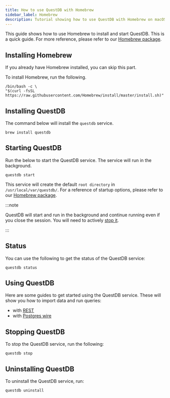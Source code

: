 ```yaml
---
title: How to use QuestDB with Homebrew
sidebar_label: Homebrew
description: Tutorial showing how to use QuestDB with Homebrew on macOS.
---
```


This guide shows how to use Homebrew to install and start QuestDB. This is a
quick guide. For more reference, please refer to our
[Homebrew package](/docs/packages/homebrew/).

## Installing Homebrew

If you already have Homebrew installed, you can skip this part.

To install Homebrew, run the following.

```shell title="Install Homebrew"
/bin/bash -c \
"$(curl -fsSL https://raw.githubusercontent.com/Homebrew/install/master/install.sh)"
```

## Installing QuestDB

The command below will install the `questdb` service.

```shell
brew install questdb
```

## Starting QuestDB

Run the below to start the QuestDB service. The service will run in the
background.

```shell
questdb start
```

This service will create the default `root directory` in
`/usr/local/var/questdb/`. For a reference of startup options, please refer to
our [Homebrew package](/docs/packages/homebrew/).

:::note

QuestDB will start and run in the background and continue running even if you
close the session. You will need to actively [stop it](#stopping-questdb).

:::

## Status

You can use the following to get the status of the QuestDB service:

```shell
questdb status
```

## Using QuestDB

Here are some guides to get started using the QuestDB service. These will show
you how to import data and run queries:

- with [REST](/docs/guide/rest/)
- with [Postgres wire](/docs/guide/postgres-wire/)

## Stopping QuestDB

To stop the QuestDB service, run the following:

```shell
questdb stop
```

## Uninstalling QuestDB

To uninstall the QuestDB service, run:

```shell
questdb uninstall
```
